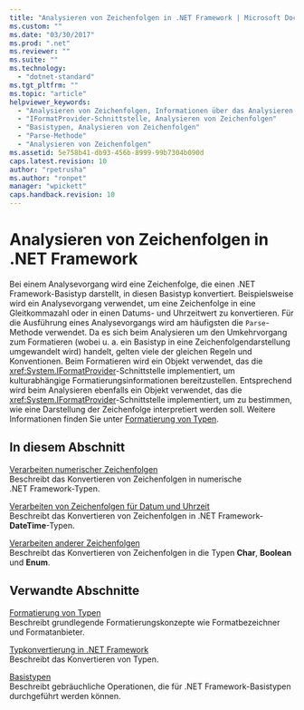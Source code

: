 ```yaml
---
title: "Analysieren von Zeichenfolgen in .NET Framework | Microsoft Docs"
ms.custom: ""
ms.date: "03/30/2017"
ms.prod: ".net"
ms.reviewer: ""
ms.suite: ""
ms.technology: 
  - "dotnet-standard"
ms.tgt_pltfrm: ""
ms.topic: "article"
helpviewer_keywords: 
  - "Analysieren von Zeichenfolgen, Informationen über das Analysieren von Zeichenfolgen"
  - "IFormatProvider-Schnittstelle, Analysieren von Zeichenfolgen"
  - "Basistypen, Analysieren von Zeichenfolgen"
  - "Parse-Methode"
  - "Analysieren von Zeichenfolgen"
ms.assetid: 5e758b41-db93-456b-8999-99b7304b090d
caps.latest.revision: 10
author: "rpetrusha"
ms.author: "ronpet"
manager: "wpickett"
caps.handback.revision: 10
---
```

# Analysieren von Zeichenfolgen in .NET Framework
Bei einem Analysevorgang wird eine Zeichenfolge, die einen .NET Framework\-Basistyp darstellt, in diesen Basistyp konvertiert.  Beispielsweise wird ein Analysevorgang verwendet, um eine Zeichenfolge in eine Gleitkommazahl oder in einen Datums\- und Uhrzeitwert zu konvertieren.  Für die Ausführung eines Analysevorgangs wird am häufigsten die `Parse`\-Methode verwendet.  Da es sich beim Analysieren um den Umkehrvorgang zum Formatieren \(wobei u. a. ein Basistyp in eine Zeichenfolgendarstellung umgewandelt wird\) handelt, gelten viele der gleichen Regeln und Konventionen.  Beim Formatieren wird ein Objekt verwendet, das die <xref:System.IFormatProvider>\-Schnittstelle implementiert, um kulturabhängige Formatierungsinformationen bereitzustellen. Entsprechend wird beim Analysieren ebenfalls ein Objekt verwendet, das die <xref:System.IFormatProvider>\-Schnittstelle implementiert, um zu bestimmen, wie eine Darstellung der Zeichenfolge interpretiert werden soll.  Weitere Informationen finden Sie unter [Formatierung von Typen](../../../docs/standard/base-types/formatting-types.md).  
  
## In diesem Abschnitt  
 [Verarbeiten numerischer Zeichenfolgen](../../../docs/standard/base-types/parsing-numeric.md)  
 Beschreibt das Konvertieren von Zeichenfolgen in numerische .NET Framework\-Typen.  
  
 [Verarbeiten von Zeichenfolgen für Datum und Uhrzeit](../../../docs/standard/base-types/parsing-datetime.md)  
 Beschreibt das Konvertieren von Zeichenfolgen in .NET Framework\-**DateTime**\-Typen.  
  
 [Verarbeiten anderer Zeichenfolgen](../../../docs/standard/base-types/parsing-other.md)  
 Beschreibt das Konvertieren von Zeichenfolgen in die Typen **Char**, **Boolean** und **Enum**.  
  
## Verwandte Abschnitte  
 [Formatierung von Typen](../../../docs/standard/base-types/formatting-types.md)  
 Beschreibt grundlegende Formatierungskonzepte wie Formatbezeichner und Formatanbieter.  
  
 [Typkonvertierung in .NET Framework](../../../docs/standard/base-types/type-conversion.md)  
 Beschreibt das Konvertieren von Typen.  
  
 [Basistypen](../../../docs/standard/base-types/index.md)  
 Beschreibt gebräuchliche Operationen, die für .NET Framework\-Basistypen durchgeführt werden können.